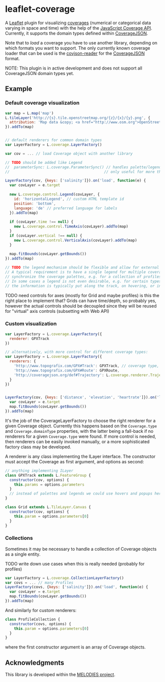 # leaflet-coverage

A [Leaflet](http://leafletjs.com/) plugin for visualizing [coverages](https://en.wikipedia.org/wiki/Coverage_data) (numerical or categorical data varying in space and time) with the help of the [JavaScript Coverage API](https://github.com/Reading-eScience-Centre/coverage-jsapi). Currently, it supports the domain types defined within [CoverageJSON](https://github.com/Reading-eScience-Centre/coveragejson).

Note that to *load* a coverage you have to use another library, depending on which formats you want to support. The only currently known coverage loader that can be used is the [covjson-reader](https://github.com/Reading-eScience-Centre/covjson-reader) for the [CoverageJSON](https://github.com/Reading-eScience-Centre/coveragejson) format.

NOTE: This plugin is in active development and does not support all CoverageJSON domain types yet.

## Example

### Default coverage visualization

```js
var map = L.map('map')
L.tileLayer('http://{s}.tile.openstreetmap.org/{z}/{x}/{y}.png', {
  attribution: 'Map data &copy; <a href="http://www.osm.org">OpenStreetMap</a>'
}).addTo(map)


// default renderers for common domain types
var LayerFactory = L.coverage.LayerFactory()

var cov = ... // load Coverage object with another library

// TODO should be added like Legend
//  parameterSync: L.coverage.ParameterSync() // handles palette/legend merging of same-observedProperty/unit parameters
//                                           // only useful for more than one coverage

LayerFactory(cov, {keys: ['salinity']}).on('load', function(e) {
  var covLayer = e.target
  
  new L.coverage.control.Legend(covLayer, {
    id: 'horizontalLegend', // custom HTML template id
    position: 'bottom',
    language: 'de' // preferred language for labels
  }).addTo(map)
  
  if (covLayer.time !== null) {
  	new L.coverage.control.TimeAxis(covLayer).addTo(map)
  }
  if (covLayer.vertical !== null) {
  	new L.coverage.control.VerticalAxis(covLayer).addTo(map)
  }
  
  map.fitBounds(covLayer.getBounds())
}).addTo(map)

// TODO the legend mechanism should be flexible and allow for external implementations
// A typical requirement is to have a single legend for multiple coverages and
// synchronize the coverage palettes, e.g. for a collection of profiles, or profile-grid comparison.
// In some cases a legend is not even desirable, e.g. for certain types of trajectories like GPX tracks, where
// the information is typically put along the track, on hovering, or in popups.
```

TODO need controls for axes (mostly for Grid and maybe profiles)
     is this the right place to implement that?
     Grids can have time/depth, so probably yes, however the actual controls
     should be decoupled since they will be reused for
     "virtual" axis controls (subsetting with Web API)

### Custom visualization

```js
var LayerFactory = L.coverage.LayerFactory({
  renderer: GPXTrack
})

// alternatively, with more control for different coverage types:
var LayerFactory = L.coverage.LayerFactory({
  renderers: {
    'http://www.topografix.com/GPX#Track': GPXTrack, // coverage type, precedence over domain types
    'http://www.topografix.com/GPX#Route': GPXRoute,
    'http://coveragejson.org/def#Trajectory': L.coverage.renderer.Trajectory // domain type, fall-back for other trajectory coverages
  }
})


LayerFactory(cov, {keys: ['distance', 'elevation', 'heartrate']}).on('load', function(e) {
  var covLayer = e.target
  map.fitBounds(covLayer.getBounds())
}).addTo(map)

```

It's the job of the CoverageLayerFactory to choose the right renderer for a
given Coverage object. Currently this happens based on the `Coverage.type`
and `Coverage.domainType` properties, with the latter being a fall-back if
no renderers for a given `Coverage.type` were found.
If more control is needed, then renderers can be easily invoked manually, or
a more sophisticated factory class may be developed.

A renderer is any class implementing the ILayer interface. The constructor must accept
the Coverage as first argument, and options as second:

```js
// anything implementing ILayer
class GPXTrack extends L.FeatureGroup {
  constructor(cov, options) {
    this.params = options.parameters
  }
  // instead of palettes and legends we could use hovers and popups here
}

class Grid extends L.TileLayer.Canvas {
  constructor(cov, options) {
    this.param = options.parameters[0]
  }
}
```

### Collections

Sometimes it may be necessary to handle a collection of Coverage objects
as a single entity.

TODO write down use cases when this is really needed (probably for profiles)

```js
var LayerFactory = L.coverage.CollectionLayerFactory()
var covs = ... // many Profiles
LayerFactory(covs, {keys: ['salinity']}).on('load', function(e) {
  var covLayer = e.target
  map.fitBounds(covLayer.getBounds())
}).addTo(map)
```

And similarly for custom renderers:
```js
class ProfileCollection {
  constructor(covs, options) {
    this.param = options.parameters[0]
  }
}
```
where the first constructor argument is an array of Coverage objects.

## Acknowledgments

This library is developed within the [MELODIES project](http://www.melodiesproject.eu).
